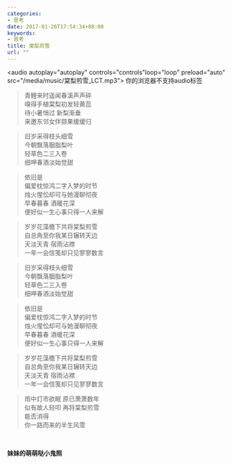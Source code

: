 ```yaml
---
categories:
- 思考
date: 2017-01-26T17:54:34+08:00
keywords:
- 思考
title: 棠梨煎雪
url: ""
---
```



<!-- 棠梨煎雪 -->
<audio autoplay="autoplay" controls="controls"loop="loop" preload="auto"
            src="/media/music/棠梨煎雪_LCT.mp3">
      你的浏览器不支持audio标签
</audio>

 > 青鲤来时遥闻春溪声声碎
<br/>嗅得手植棠梨初发轻黄蕊
<br/>待小暑悄过 新梨渐垂
<br/>来邀东邻女伴撷果缓缓归


 > 旧岁采得枝头细雪
<br/>今朝飘落胭脂梨叶
<br/>轻草色二三入卷
<br/>细呷春酒淡始觉甜

 > 依旧是
<br/>偏爱枕惊鸿二字入梦的时节
<br/>烛火惺忪却可与她漫聊彻夜
<br/>早春暮春 酒暖花深
<br/>便好似一生心事只得一人来解

 > 岁岁花藻檐下共将棠梨煎雪
<br/>自总角至你我某日辗转天边
<br/>天淡天青 宿雨沾襟
<br/>一年一会信笺却只见寥寥数言

 > 旧岁采得枝头细雪
<br/>今朝飘落胭脂梨叶
<br/>轻草色二三入卷
<br/>细呷春酒淡始觉甜

 > 依旧是
<br/>偏爱枕惊鸿二字入梦的时节
<br/>烛火惺忪却可与她漫聊彻夜
<br/>早春暮春 酒暖花深
<br/>便好似一生心事只得一人来解

 > 岁岁花藻檐下共将棠梨煎雪
<br/>自总角至你我某日辗转天边
<br/>天淡天青 宿雨沾襟
<br/>一年一会信笺却只见寥寥数言

 > 雨中灯市欲眠 原已萧萧数年
<br/>似有故人轻叩 再将棠梨煎雪
<br/>能否消得
<br/>你一路而来的半生风雪
<br/>

**妹妹的萌萌哒小鬼照** 
<div>
    <!img src="/media/note_img/Sister_LCT/QQ图片20170126214926.jpg" width="609px" height="184px"/>
</div>

<br/>
<br/>
<br/>
<br/>